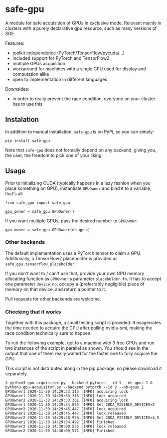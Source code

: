 # safe-gpu

A module for safe acquisition of GPUs in exclusive mode.
Relevant mainly in clusters with a purely declarative gpu resource, such as many versions of SGE.

Features:
* toolkit independence (PyTorch/TensorFlow/pycuda/...)
* included support for PyTorch and TensorFlow2
* multiple GPUs acquisition
* workaround for machines with a single GPU used for display and computation alike
* open to implementation in different languages

Downsides:
* in order to really prevent the race condition, everyone on your cluster has to use this

## Instalation

In addition to manual installation, `safe-gpu` is on PyPi, so you can simply:

```
pip install safe-gpu
```

Note that `safe-gpu` does not formally depend on any backend, giving you, the user, the freedom to pick one of your liking.

## Usage
Prior to initializing CUDA (typically happens in a lazy fashion when you place something on GPU), instantiate `GPUOwner` and bind it to a variable, that's all.

```
from safe_gpu import safe_gpu

gpu_owner = safe_gpu.GPUOwner()
```

If you want multiple GPUs, pass the desired number to `GPUOwner`:

```
gpu_owner = safe_gpu.GPUOwner(nb_gpus)
```

### Other backends
The default implementation uses a PyTorch tensor to claim a GPU.
Additionally, a TensorFlow2 placeholder is provided as `safe_gpu.tensorflow_placeholder`.

If you don't want to / can't use that, provide your own GPU memory allocating function as `GPUOwner`'s parameter `placeholder_fn`.
It has to accept one parameter `device_no`, occupy a (preferrably negligible) piece of memory on that device, and return a pointer to it.

Pull requests for other backends are welcome.

### Checking that it works
Together with this package, a small testing script is provided.
It exagerrates the time needed to acquire the GPU after polling nvidia-smi, making the race condition technically sure to happen.

To run the following example, get to a machine with 3 free GPUs and run two instances of the script in parallel as shown.
You should see in the output that one of them really waited for the faster one to fully acquire the GPU.

This script is not distributed along in the pip package, so please download it separately.

```
$ python3 gpu-acquisitor.py --backend pytorch --id 1 --nb-gpus 1 & python3 gpu-acquisitor.py --backend pytorch --id 2 --nb-gpus 2
GPUOwner1 2020-11-30 14:29:33,315 [INFO] acquiring lock
GPUOwner1 2020-11-30 14:29:33,315 [INFO] lock acquired
GPUOwner2 2020-11-30 14:29:33,361 [INFO] acquiring lock
GPUOwner1 2020-11-30 14:29:34,855 [INFO] Set CUDA_VISIBLE_DEVICES=2
GPUOwner2 2020-11-30 14:29:45,447 [INFO] lock acquired
GPUOwner1 2020-11-30 14:29:45,447 [INFO] lock released
GPUOwner2 2020-11-30 14:29:48,926 [INFO] Set CUDA_VISIBLE_DEVICES=4,5
GPUOwner1 2020-11-30 14:29:54,492 [INFO] Finished
GPUOwner2 2020-11-30 14:30:00,525 [INFO] lock released
GPUOwner2 2020-11-30 14:30:09,571 [INFO] Finished

```
